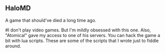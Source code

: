 ## HaloMD
A game that should've died a long time ago.

#I don't play video games.
But I'm mildly obsessed with this one. Also, "Atomical" gave my access to one of his servers. You can hack the game a bit with lua scripts. These are some of the scripts that I wrote just to fiddle around.